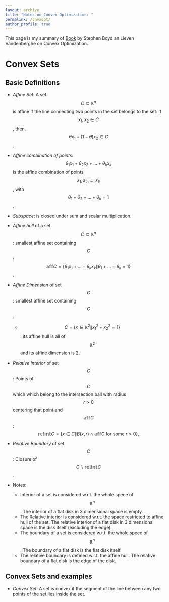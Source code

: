 ```yaml
---
layout: archive
title: "Notes on Convex Optimization: "
permalink: /cnvxopt/
author_profile: true
---
```

This page is my summary of [Book](https://web.stanford.edu/~boyd/cvxbook/) by Stephen Boyd an Lieven Vandenberghe on Convex Optimization. 
# Convex Sets
## Basic Definitions
* *Affine Set*: A set $$C\subseteq \mathbb{R}^n$$ is affine if the line connecting two points in the set belongs to the set: If $$x_1, x_2 \in C$$, then, $$\theta x_1 + (1-\theta) x_2 \in C$$.


* *Affine combination of points*: $$\theta_1 x_1 + \theta_2 x_2 + \dots + \theta_k x_k$$ is the affine combination of points $$x_1, x_2, \dots, x_k$$, with $$\theta_1 + \theta_2 + \dots + \theta_k = 1$$.
* *Subspace*: is closed under sum and scalar multiplication. 
* *Affine hull* of a set $$C\subseteq \mathbb{R}^n$$: smallest affine set containing $$C$$: $$\mathbb{aff} C = \{\theta_1 x_1 + \dots + \theta_k x_k\| \theta_1 + \dots + \theta_k = 1\}$$.
* *Affine Dimension* of set $$C$$: smallest affine set containing $$C$$. 
  * $$C = \{x \in \mathbb{R}^2 \| x_1^2 + x_2^2 = 1\}$$: its affine hull is all of $$\mathbb{R}^2$$ and its affine dimension is 2. 
* *Relative Interior* of set $$C$$: Points of $$C$$ which which belong to the intersection ball with radius $$r>0$$ centering that point and $$\mathbb{aff} C$$:
$$\mathbb{relint} C = \{x \in C \| B(x,r) \cap \mathbb{aff}C \text{ for some } r>0\},$$ 
* *Relative Boundary* of set $$C$$: Closure of $$C \backslash \mathbb{relint} C$$.
* Notes: 
  * Interior of a set is considered w.r.t. the whole spece of $$\mathbb{R}^n$$. The interior of a flat disk in 3 dimensional space is empty.
  * The Relative interior is considered w.r.t. the space restricted to affine hull of the set. The relative interior of a flat disk in 3 dimensional space is the disk itself (excluding the edge). 
  * The boundary of a set is considered w.r.t. the whole spece of $$\mathbb{R}^n$$. The boundary of a flat disk is the flat disk itself. 
  * The relative boundary is defined w.r.t. the affine hull. The relative boundary of a flat disk is the edge of the disk. 

## Convex Sets and examples
* *Convex Set*: A set is convex if the segment of the line between any two points of the set lies inside the set. 

